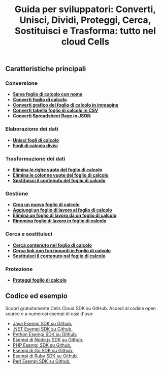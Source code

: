 ﻿---
title: "Guida per sviluppatori: Converti, Unisci, Dividi, Proteggi, Cerca, Sostituisci e Trasforma: tutto nel cloud Cells"
second_title: Documen
linktitle: Guida per gli sviluppatori
ArticleTitle: Convert, Merge, Split, Protect, Search, Replace & Transform — All in Cells Cloud
type: docs
url: /it/developer-guide/
aliases: [/developer-guide-v4.0/]
keywords: How to use Aspose.Cells Cloud REST APIs.  Conversion, Merge, Split, Protect, Search, Replace, Transform. Office Excel 2016,  Office Excel 2019,office Excel 365
description: Questa guida per sviluppatori descrive scenari pratici e suggerimenti per aiutarti a utilizzare specifiche funzionalità Aspose.Cells for .NET, ottenere un determinato aspetto del documento Excel o rendere possibile un caso d'uso
weight: 20
kwords: Excel, Office Cloud, REST API, Converti/Unisci/Dividi/Proteggi, Foglio di calcolo, PDF, CSV, Json, Markdown, Guida per sviluppatori
---
## **Caratteristiche principali**

### **Conversione**

- **[Salva foglio di calcolo con nome](https://docs.aspose.cloud/cells/save-an-excel-file-as-other-formats-files/)**
- **[Converti foglio di calcolo](https://docs.aspose.cloud/cells/convert-spreadsheet/)**
- **[Converti grafico del foglio di calcolo in immagine](https://docs.aspose.cloud/cells/convert-chart-to-image/)**
- **[Converti tabella foglio di calcolo in CSV](https://docs.aspose.cloud/cells/convert-table-to-csv/)**
- **[Converti Spreadsheet Rage in JSON](https://docs.aspose.cloud/cells/convert-range-to-json/)**

### **Elaborazione dei dati**

- **[Unisci fogli di calcolo](https://docs.aspose.cloud/cells/merge-spreadsheets/)**
- **[Fogli di calcolo divisi](https://docs.aspose.cloud/cells/split-spreadsheet/)**

### **Trasformazione dei dati**

- **[Elimina le righe vuote del foglio di calcolo](https://docs.aspose.cloud/cells/delete-spreadsheet-blank-rows/)**
- **[Elimina le colonne vuote del foglio di calcolo](https://docs.aspose.cloud/cells/delete-spreadsheet-blank-columns/)**
- **[Sostituisci il contenuto del foglio di calcolo](https://docs.aspose.cloud/cells/replace-spreadsheet-content/)**

### **Gestione**

- **[Crea un nuovo foglio di calcolo](https://docs.aspose.cloud/cells/create-spreadsheet/)**
- **[Aggiungi un foglio di lavoro al foglio di calcolo](https://docs.aspose.cloud/cells/add-worksheet-to-spreadsheet/)**
- **[Elimina un foglio di lavoro da un foglio di calcolo](https://docs.aspose.cloud/cells/delete-worksheet-from-spreadsheet/)**
- **[Rinomina foglio di lavoro in foglio di calcolo](https://docs.aspose.cloud/cells/rename-worksheet-in-spreadsheet/)**

### **Cerca e sostituisci**

- **[Cerca contenuto nel foglio di calcolo](https://docs.aspose.cloud/cells/search-spreadsheet-content/)**
- **[Cerca link non funzionanti in Foglio di calcolo](https://docs.aspose.cloud/cells/search-spreadsheet-broken-links/)**
- **[Sostituisci il contenuto nel foglio di calcolo](https://docs.aspose.cloud/cells/replace-spreadsheet-content/)**

### **Protezione**

- **[Proteggi foglio di calcolo](https://docs.aspose.cloud/cells/protect-spreadsheet/)**

## **Codice ed esempio**

Scopri gratuitamente Cells Cloud SDK su GitHub. Accedi al codice open source e a numerosi esempi di casi d'uso:

- [Java Esempi SDK su Github.](https://github.com/aspose-cells-cloud/aspose-cells-cloud-java/tree/master/Examples)
- [.NET Esempi SDK su Github.](https://github.com/aspose-cells-cloud/aspose-cells-cloud-dotnet/tree/master/examples)
- [Python Esempi SDK su Github.](https://github.com/aspose-cells-cloud/aspose-cells-cloud-python/tree/master/examples)
- [Esempi di Node.js SDK su Github.](https://github.com/aspose-cells-cloud/aspose-cells-cloud-node/tree/master/Examples)
- [PHP Esempi SDK su Github.](https://github.com/aspose-cells-cloud/aspose-cells-cloud-php/tree/master/examples)
- [Esempi di Go SDK su Github.](https://github.com/aspose-cells-cloud/aspose-cells-cloud-go/tree/master/examples)
- [Esempi di Ruby SDK su Github.](https://github.com/aspose-cells-cloud/aspose-cells-cloud-ruby/tree/master/examples)
- [Perl Esempi SDK su Github.](https://github.com/aspose-cells-cloud/aspose-cells-cloud-perl/tree/master/examples)
